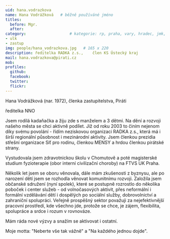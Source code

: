 ```yaml
---
uid: hana.vodrazkova
name: Hana Vodrážková  	# běžně používáné jméno
titles:
  before: Mgr.
  after:
category:                 	# kategorie: rp, praha, vary, hradec, jmk, senat
- ulk
- zastup
img: people/hana_vodrazkova.jpg   # 165 x 220
description: ředitelka RADKA z.s.,    člen KS Ústecký kraj           	# kratký popis, max 160 znaků
mail: hana.vodrazkova@pirati.cz
mob:	
profiles:
  github:
  facebook: 
  twitter: 
  flickr:
---
```


Hana Vodrážková (nar. 1972), členka zastupitelstva, Piráti

ředitelka NNO

Jsem rodilá kadaňačka a žiju zde s manželem a 3 dětmi. Na dění a rozvoji našeho města 
se chci aktivně podílet. Již od roku 2003 to činím nejenom díky svému povolání - řídím neziskovou organizaci RADKA z.s., která má i širší regionální působnost i mezinárodní aktivity. Jsem členkou prezidia střešní organizace Síť pro rodinu, členkou 
MENSY a hrdou členkou pirátské strany. 

Vystudovala jsem zdravotnickou školu v Chomutově a poté magisterské studium fyzioterapie (obor interní civilizační choroby) 
na FTVS UK Praha. 

Několik let jsem se oboru věnovala, dále mám zkušenosti z byznysu, ale po narození dětí jsem se rozhodla věnovat komunitnímu rozvoji. Založila jsem občanské sdružení (nyní spolek), které se postupně rozrostlo do několika poboček i center služeb - od volnočasových aktivit, přes neformální i formální vzdělávání dětí i dospělých po sociální služby, dobrovolnictví a zahraniční spolupráci. 
Veřejně prospěšný sektor považuji za nejefektivnější pracovní prostředí, kde všechno jde, protože se chce, je zájem, flexibilita, spolupráce a srdce i rozum v rovnováze. 

Mám ráda nové výzvy a snažím se aktivovat i ostatní.

Moje motta: "Neberte vše tak vážně" a "Na každého jednou dojde".
